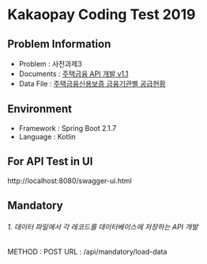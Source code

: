 # Kakaopay Coding Test 2019

## Problem Information

* Problem : 사전과제3
* Documents : [주택금융 API 개발 v1.1](/doc/api-doc-problem.pdf)
* Data File : [주택금융신용보증 금융기관별 공급현황](/doc/data.csv)


## Environment

* Framework : Spring Boot 2.1.7
* Language : Kotlin


## For API Test in UI

http://localhost:8080/swagger-ui.html

## Mandatory

###### 1. 데이터 파일에서 각 레코드를 데이터베이스에 저장하는 API 개발

METHOD : POST
URL : /api/mandatory/load-data


